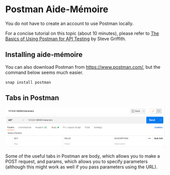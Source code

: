 # Postman Aide-Mémoire

You do not have to create an account to use Postman locally.

For a concise tutorial on this topic (about 10 minutes), please refer to [The Basics of Using Postman for API Testing](https://www.youtube.com/watch?v=t5n07Ybz7yI) by Steve Griffith.

## Installing aide-mémoire

You can also download Postman from https://www.postman.com/, but the command below seems much easier.

    snap install postman

## Tabs in Postman

![Tabs in Postman](img/postman-tabs.png)

Some of the useful tabs in Postman are body, which allows you to make a POST request, and params, which allows you to specify parameters (although this might work as well if you pass parameters using the URL).